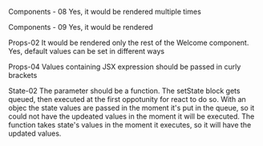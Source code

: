 Components - 08
Yes, it would be rendered multiple times

Components - 09
Yes, it would be rendered

Props-02
It would be rendered only the rest of the Welcome component.
Yes, default values can be set in different ways

Props-04
Values containing JSX expression should be passed in curly brackets

State-02
The parameter should be a function.
The setState block gets queued, then executed at the first oppotunity for react to do so.
With an objec the state values are passed in the moment it's put in the queue, so it could not have the updeated values in the moment it will be executed.
The function takes state's values in the moment it executes, so it will have the updated values.